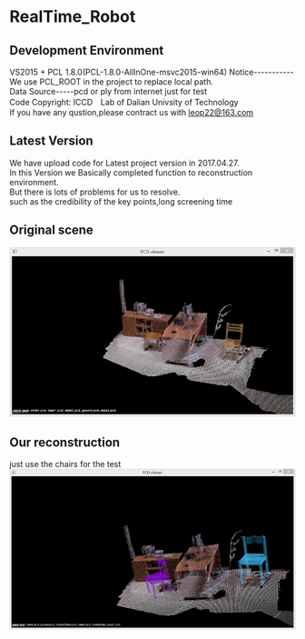 # RealTime_Robot
##  Development Environment
VS2015 + PCL 1.8.0(PCL-1.8.0-AllInOne-msvc2015-win64)
Notice-----------We use PCL_ROOT in the project to replace local path.  
Data Source-----pcd or ply from internet just for test  
Code Copyright: ICCD　Lab of Dalian Univsity of Technology    
If you have any qustion,please contract us with leop22@163.com
## Latest Version
We have upload code for Latest project version in  2017.04.27.<br/>
In this Version we  Basically completed function to reconstruction environment.<br/>
But there is lots of problems for us to resolve.<br/>
such as the credibility of the key points,long screening time
## Original scene
![](https://github.com/ICCD/RealTime_Robot/blob/master/img/orginal.png)
## Our reconstruction
just use the chairs for the test
![](https://github.com/ICCD/RealTime_Robot/blob/master/img/re.png)


 
